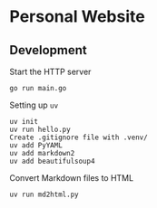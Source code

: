 # Personal Website

## Development

Start the HTTP server

```shell
go run main.go
```

Setting up `uv` 

```shell
uv init
uv run hello.py
Create .gitignore file with .venv/
uv add PyYAML
uv add markdown2
uv add beautifulsoup4
```

Convert Markdown files to HTML

```shell
uv run md2html.py
```

